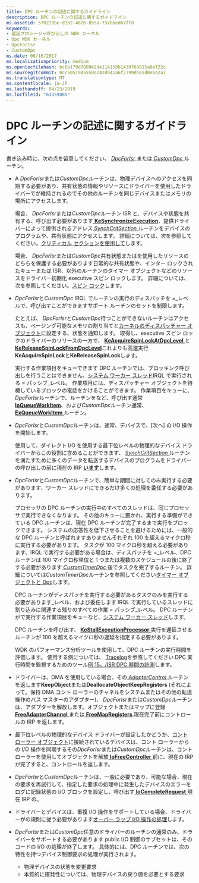 ```yaml
---
title: DPC ルーチンの記述に関するガイドライン
description: DPC ルーチンの記述に関するガイドライン
ms.assetid: 570219be-d152-4826-855a-737bbed67ffd
keywords:
- 遅延プロシージャ呼び出しの WDK カーネル
- Dpc WDK カーネル
- DpcForIsr
- CustomDpc
ms.date: 06/16/2017
ms.localizationpriority: medium
ms.openlocfilehash: bc6b179d708942de114158b1430763815a8ef22c
ms.sourcegitcommit: 0cc5051945559a242d941a6f2799d161d8eba2a7
ms.translationtype: MT
ms.contentlocale: ja-JP
ms.lasthandoff: 04/23/2019
ms.locfileid: "63359885"
---
```

# <a name="guidelines-for-writing-dpc-routines"></a>DPC ルーチンの記述に関するガイドライン





書き込み時に、次の点を留意してください、 [ *DpcForIsr* ](https://msdn.microsoft.com/library/windows/hardware/ff544079)または[ *CustomDpc* ](https://msdn.microsoft.com/library/windows/hardware/ff542972)ルーチン。

-   A *DpcForIsr*または*CustomDpc*ルーチンは、物理デバイスへのアクセスを同期する必要があり、共有状態の情報やリソースにドライバーを使用したドライバーでが維持されるのでその他のルーチンを同じデバイスまたはメモリの場所にアクセスします。

    場合、 *DpcForIsr*または*CustomDpc*ルーチン ISR と、デバイスや状態を共有する、呼び出す必要があります[ **KeSynchronizeExecution**](https://msdn.microsoft.com/library/windows/hardware/ff553302)、提供ドライバーによって提供されるアドレス[ *SynchCritSection* ](https://msdn.microsoft.com/library/windows/hardware/ff563928)ルーチンをデバイスのプログラムや、共有状態にアクセスします。 詳細については、次を参照してください。[クリティカル セクションを使用して](using-critical-sections.md)します。

    場合、 *DpcForIsr*または*CustomDpc*共有状態またはを使用したリソースのどちらを保護する必要があります日常的な共有状態や、インター ロックされたキューまたは ISR、以外のルーチンのタイマー オブジェクトなどのリソースをドライバー初期化 executive スピン ロックします。 詳細については、次を参照してください。[スピン ロック](spin-locks.md)します。

-   *DpcForIsr*と*CustomDpc* IRQL でルーチンの実行のディスパッチを =\_レベルで、呼び出すことができますサポート ルーチンのセットを制限します。

    たとえば、 *DpcForIsr*と*CustomDpc*待つことができないルーチンはアクセスも、ページング可能なメモリの割り当てと[カーネルのディスパッチャー オブジェクト](kernel-dispatcher-objects.md)に設定する、状態を通知します。 取得し、executive スピン ロックのドライバーのリリースの一方で、 [ **KeAcquireSpinLockAtDpcLevel** ](https://msdn.microsoft.com/library/windows/hardware/ff551921)と[ **KeReleaseSpinLockFromDpcLevel**](https://msdn.microsoft.com/library/windows/hardware/ff553150)これよりも高速実行**KeAcquireSpinLock**と**KeReleaseSpinLock**します。

    実行する作業項目をキューできます DPC ルーチンでは、ブロッキング呼び出しを行うことはできません、[システム ワーカー スレッド](system-worker-threads.md)IRQL で実行される = パッシブ\_レベル。 作業項目には、ディスパッチャー オブジェクトを待機しているブロックの電話をかけることができます。 作業項目をキューに、 *DpcForIsr*ルーチンで、ルーチンをなど、呼び出す通常[ **IoQueueWorkItem**](https://msdn.microsoft.com/library/windows/hardware/ff549466)、および*CustomDpc*ルーチン通常、 [ **ExQueueWorkItem** ](https://msdn.microsoft.com/library/windows/hardware/ff540216)ルーチン。

-   *DpcForIsr*と*CustomDpc*ルーチンは、通常、デバイスで、[次へ] の I/O 操作を開始します。

    使用して、ダイレクト I/O を使用する最下位レベルの物理的なデバイス ドライバーからこの役割に含めることができます、 [ *SynchCritSection* ](https://msdn.microsoft.com/library/windows/hardware/ff563928)ルーチンを満たすために多くのデータを転送するデバイスのプログラムをドライバーの呼び出しの前に現在の IRP [**います**](https://msdn.microsoft.com/library/windows/hardware/ff550358)します。

-   *DpcForIsr*と*CustomDpc*ルーチンで、簡単な期間に対してのみ実行する必要があります、ワーカー スレッドにできるだけ多くの処理を委任する必要があります。

    プロセッサの DPC ルーチンの実行中のすべてのスレッドは、同じプロセッサで実行できなくなります。 その他のキューに置かれ、実行する準備ができている DPC ルーチンは、現在 DPC ルーチンが完了するまで実行をブロックできます。 システムの応答性を低下させることを避けるためには、一般的な DPC ルーチンと呼ばれますありませんそれぞれ 100 を超えるマイクロ秒に実行する必要があります。 タスクが 100 マイクロ秒を超える必要があります、IRQL で実行する必要がある場合は、ディスパッチを =\_レベル、DPC ルーチンは 100 マイクロ秒単位と 1 つまたは複数のスケジュールの後に終了する必要があります[ *CustomTimerDpc* ](https://msdn.microsoft.com/library/windows/hardware/ff542983)後でタスクを完了するルーチン。 詳細については*CustomTimerDpc*ルーチンを参照してください[タイマー オブジェクトと Dpc](timer-objects-and-dpcs.md)します。

    DPC ルーチンがディスパッチを実行する必要があるタスクのみを実行する必要があります\_レベル、および委任します IRQL で実行しているスレッドに割り込みに関連する残りのすべての作業 = パッシブ\_レベル。 DPC ルーチンがで実行する作業項目をキューなど、[システム ワーカー スレッド](system-worker-threads.md)します。

    DPC ルーチンを呼び出す、 [ **KeStallExecutionProcessor** ](https://msdn.microsoft.com/library/windows/hardware/ff553295)実行を遅延させるルーチンが 100 を超えるマイクロ秒の遅延を指定する必要があります。

    WDK のパフォーマンス分析ツールを使用して、DPC ルーチンの実行時間を評価します。 使用する例については、 [Tracelog](https://msdn.microsoft.com/library/windows/hardware/ff552994)を参照してください DPC 実行時間を監視するためのツール[例 15。/ISR DPC 時間の計測](https://msdn.microsoft.com/library/windows/hardware/ff545764)します。

-   ドライバーは、DMA を使用している場合、その[ *AdapterControl* ](https://msdn.microsoft.com/library/windows/hardware/ff540504)ルーチンを返します**KeepObject**または**DeallocateObjectKeepRegisters** (それによって。保持 DMA コント ローラーのチャネルをシステムまたはその他の転送操作のバス マスターのアダプター)、 *DpcForIsr*または*CustomDpc*ルーチンは、アダプターを解放します。オブジェクトまたはマップに登録[ **FreeAdapterChannel** ](https://msdn.microsoft.com/library/windows/hardware/ff546507)または[ **FreeMapRegisters** ](https://msdn.microsoft.com/library/windows/hardware/ff546513)現在完了前にコントロールの IRP を返します。

-   最下位レベルの物理的なデバイス ドライバーが設定したかどうか、[コント ローラー オブジェクト](using-controller-objects.md)に接続されているデバイスは、コント ローラーからの I/O 操作を同期するその*DpcForIsr*または*CustomDpc*ルーチンは、コント ローラーを使用してオブジェクトを解放[ **IoFreeController** ](https://msdn.microsoft.com/library/windows/hardware/ff549104)前に、現在の IRP が完了すると、コントロールを返します。

-   *DpcForIsr*と*CustomDpc*ルーチンは、一般に必要であり、可能な場合、現在の要求を再試行して、指定した要求の処理中に発生したデバイスのエラーをログに記録状態の I/O ブロックを設定し、呼び出す[ **IoCompleteRequest** ](https://msdn.microsoft.com/library/windows/hardware/ff548343)現在 IRP の。

-   ドライバーとデバイスは、重複 I/O 操作をサポートしている場合、ドライバーがの規則に従う必要があります[オーバー ラップ I/O 操作の処理](handling-overlapped-i-o-operations.md)します。

-   *DpcForIsr*または*CustomDpc*任意のドライバーのルーチンの通常のみ、ドライバーをサポートする必要があります public I/O 制御のサブセットは、そのコードの I/O の処理が終了します。 具体的には、DPC ルーチンでは、次の特性を持つデバイス制御要求の処理が実行されます。
    -   物理デバイスの状態を変更要求
    -   本質的に揮発性については、物理デバイスの戻り値を必要とする要求

 

 




